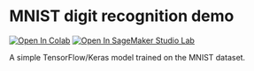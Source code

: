 # MNIST digit recognition demo

[![Open In Colab](https://colab.research.google.com/assets/colab-badge.svg)](https://colab.research.google.com/github/lkurcak/sagemaker-demo/blob/main/MNIST%20digit%20recognition.ipynb)
[![Open In SageMaker Studio Lab](https://studiolab.sagemaker.aws/studiolab.svg)](https://studiolab.sagemaker.aws/import/github/lkurcak/sagemaker-demo/blob/main/MNIST%20digit%20recognition.ipynb)  

A simple TensorFlow/Keras model trained on the MNIST dataset.
